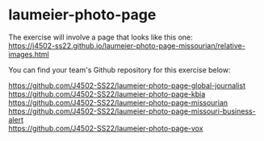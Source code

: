 # laumeier-photo-page
The exercise will involve a page that looks like this one: <br>
https://j4502-ss22.github.io/laumeier-photo-page-missourian/relative-images.html <br>

You can find your team's Github repository for this exercise below:

https://github.com/J4502-SS22/laumeier-photo-page-global-journalist <br>
https://github.com/J4502-SS22/laumeier-photo-page-kbia <br>
https://github.com/J4502-SS22/laumeier-photo-page-missourian <br>
https://github.com/J4502-SS22/laumeier-photo-page-missouri-business-alert <br>
https://github.com/J4502-SS22/laumeier-photo-page-vox
